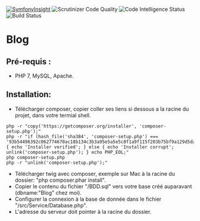 [![SymfonyInsight](https://insight.symfony.com/projects/73b79d08-0db1-45c2-af8d-5f360ffdb83b/mini.svg)](https://insight.symfony.com/projects/73b79d08-0db1-45c2-af8d-5f360ffdb83b) <img src="https://scrutinizer-ci.com/g/jucarre/blog/badges/quality-score.png?b=branche-V2" alt="Scrutinizer Code Quality" />  <img src="https://scrutinizer-ci.com/g/jucarre/blog/badges/code-intelligence.svg?b=branche-V2" alt="Code Intelligence Status" /> <img src="https://scrutinizer-ci.com/g/jucarre/blog/badges/build.png?b=branche-V2" alt="Build Status" />
# Blog

## Pré-requis : 

* PHP 7, MySQL, Apache.

## Installation:

* Télécharger composer, copier coller ses liens si dessous a la racine du projet, dans votre termial shell.
```
php -r "copy('https://getcomposer.org/installer', 'composer-setup.php');"
php -r "if (hash_file('sha384', 'composer-setup.php') === '93b54496392c062774670ac18b134c3b3a95e5a5e5c8f1a9f115f203b75bf9a129d5daa8ba6a13e2cc8a1da0806388a8') { echo 'Installer verified'; } else { echo 'Installer corrupt'; unlink('composer-setup.php'); } echo PHP_EOL;"
php composer-setup.php
php -r "unlink('composer-setup.php');"
```

* Télécharger twig avec composer, exemple sur Mac à la racine du dossier: "php composer.phar install".
* Copier le contenu du fichier "/BDD.sql" vers votre base créé auparavant (dbname:"Blog" chez moi).
* Configurer la connexion à la base de donnée dans le fichier "/src/Service/Database.php".
* L'adresse du serveur doit pointer à la racine du dossier.
